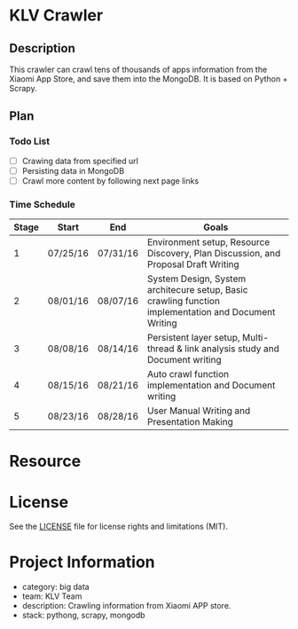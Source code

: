 # KLV Crawler
## Description
This crawler can crawl tens of thousands of apps information from the Xiaomi App Store, and save them into the MongoDB. It is based on Python + Scrapy. 
## Plan
### Todo List
- [ ] Crawing data from specified url
- [ ] Persisting data in MongoDB
- [ ] Crawl more content by following next page links

### Time Schedule

| Stage | Start  | End | Goals |
| ------------- | ------------- | ------------- | ------------- |
| 1 | 07/25/16  | 07/31/16  | Environment setup, Resource Discovery, Plan Discussion, and Proposal Draft Writing |
| 2 | 08/01/16  | 08/07/16  | System Design, System architecure setup, Basic crawling function implementation and Document Writing  |
| 3 | 08/08/16  | 08/14/16  | Persistent layer setup, Multi-thread & link analysis study and Document writing  |
| 4 | 08/15/16  | 08/21/16  | Auto crawl function implementation and Document writing  |
| 5 | 08/23/16  | 08/28/16  | User Manual Writing and Presentation Making  |
# Resource

# License
See the [LICENSE](LICENSE.md) file for license rights and limitations (MIT).
# Project 	Information
- category: big data
- team: KLV Team
- description: Crawling information from Xiaomi APP store.
- stack: pythong, scrapy, mongodb
